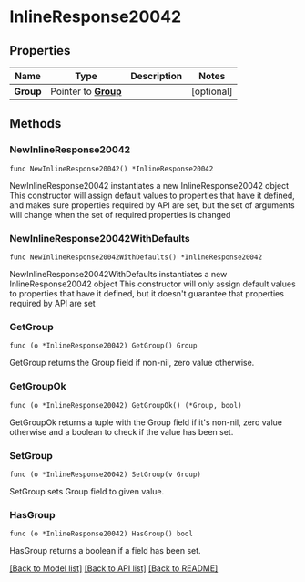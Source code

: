 # InlineResponse20042

## Properties

Name | Type | Description | Notes
------------ | ------------- | ------------- | -------------
**Group** | Pointer to [**Group**](group.md) |  | [optional] 

## Methods

### NewInlineResponse20042

`func NewInlineResponse20042() *InlineResponse20042`

NewInlineResponse20042 instantiates a new InlineResponse20042 object
This constructor will assign default values to properties that have it defined,
and makes sure properties required by API are set, but the set of arguments
will change when the set of required properties is changed

### NewInlineResponse20042WithDefaults

`func NewInlineResponse20042WithDefaults() *InlineResponse20042`

NewInlineResponse20042WithDefaults instantiates a new InlineResponse20042 object
This constructor will only assign default values to properties that have it defined,
but it doesn't guarantee that properties required by API are set

### GetGroup

`func (o *InlineResponse20042) GetGroup() Group`

GetGroup returns the Group field if non-nil, zero value otherwise.

### GetGroupOk

`func (o *InlineResponse20042) GetGroupOk() (*Group, bool)`

GetGroupOk returns a tuple with the Group field if it's non-nil, zero value otherwise
and a boolean to check if the value has been set.

### SetGroup

`func (o *InlineResponse20042) SetGroup(v Group)`

SetGroup sets Group field to given value.

### HasGroup

`func (o *InlineResponse20042) HasGroup() bool`

HasGroup returns a boolean if a field has been set.


[[Back to Model list]](../README.md#documentation-for-models) [[Back to API list]](../README.md#documentation-for-api-endpoints) [[Back to README]](../README.md)


